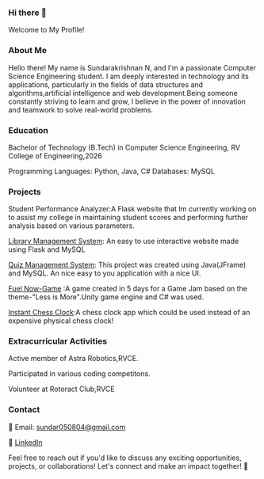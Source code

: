 ### Hi there 👋

<!--
**SundarakrishnanN/SundarakrishnanN** is a ✨ _special_ ✨ repository because its `README.md` (this file) appears on your GitHub profile.

Here are some ideas to get you started:

- 🔭 I’m currently working on ...
- 🌱 I’m currently learning ...
- 👯 I’m looking to collaborate on ...
- 🤔 I’m looking for help with ...
- 💬 Ask me about ...
- 📫 How to reach me: ...
- 😄 Pronouns: ...
- ⚡ Fun fact: ...
-->
Welcome to My Profile!

### About Me

Hello there! My name is Sundarakrishnan N, and I'm a passionate Computer Science Engineering student. I am deeply interested in technology and its applications, particularly in the fields of data structures and algorithms,artificial intelligence and web development.Being someone constantly striving to learn and grow, I believe in the power of innovation and teamwork to solve real-world problems.

### Education

Bachelor of Technology (B.Tech) in Computer Science Engineering, RV College of Engineering,2026

Programming Languages: Python, Java, C#
Databases: MySQL

### Projects

Student Performance Analyzer:A Flask website that Im currently working on to assist my college in maintaining student scores and performing further analysis based on various parameters.

[Library Management System](https://github.com/SundarakrishnanN/Library-Management-Syste): An easy to use interactive website made using Flask and MySQL

[Quiz Management System](https://github.com/SundarakrishnanN/Quiz-Management-System): This project was created using Java(JFrame) and MySQL. An nice easy to you application with a nice UI.

[Fuel Now-Game](https://sundarakrishnan-n.itch.io/fuel-now) :A game created in 5 days for a Game Jam based on the theme-"Less is More".Unity game engine and C# was used.

[Instant Chess Clock](https://play.google.com/store/apps/details?id=com.Sundarakrishnan.InstantChessClock):A chess clock app which could be used instead of an expensive physical chess clock!

### Extracurricular Activities

Active member of Astra Robotics,RVCE.

Participated in various coding competitons.

Volunteer at Rotoract Club,RVCE

### Contact

📧 Email: sundar050804@gmail.com

💼 [LinkedIn](https://www.linkedin.com/in/sundarakrishnan-n-964bb5280/)

Feel free to reach out if you'd like to discuss any exciting opportunities, projects, or collaborations! Let's connect and make an impact together! 🚀





